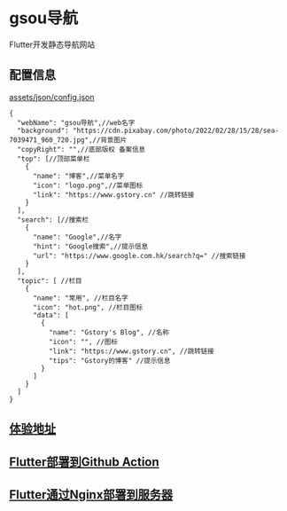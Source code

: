 # gsou导航

Flutter开发静态导航网站

## 配置信息
[assets/json/config.json](https://github.com/gstory0404/gsou/blob/master/assets/json/config.json)

```
{
  "webName": "gsou导航",//web名字
  "background": "https://cdn.pixabay.com/photo/2022/02/28/15/28/sea-7039471_960_720.jpg",//背景图片
  "copyRight": "",//底部版权 备案信息
  "top": [//顶部菜单栏
    {
      "name": "博客",//菜单名字
      "icon": "logo.png",//菜单图标
      "link": "https://www.gstory.cn" //跳转链接
    }
  ],
  "search": [//搜索栏
    {
      "name": "Google",//名字
      "hint": "Google搜索",//提示信息
      "url": "https://www.google.com.hk/search?q=" //搜索链接
    }
  ],
  "topic": [ //栏目
    {
      "name": "常用", //栏目名字
      "icon": "hot.png", //栏目图标
      "data": [
        {
          "name": "Gstory's Blog", //名称
          "icon": "", //图标
          "link": "https://www.gstory.cn", //跳转链接
          "tips": "Gstory的博客" //提示信息
        }
      ]
    }
  ]
}
```

## [体验地址](https://gsou.gstory.cn/#/)


## [Flutter部署到Github Action](https://www.gstory.cn/?p=7)

## [Flutter通过Nginx部署到服务器](https://www.gstory.cn/?p=40)
